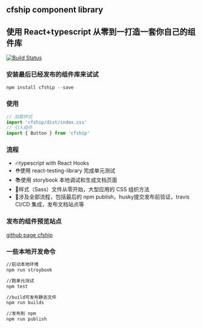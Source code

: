 ## cfship component library
## 使用 React+typescript 从零到一打造一套你自己的组件库

[![Build Status](https://api.travis-ci.com/yanyunchangfeng/cfship.svg?branch=master&status=passed)](https://travis-ci.com/yanyunchangfeng/cfship)



### 安装最后已经发布的组件库来试试

~~~javascript
npm install cfship --save
~~~

### 使用

~~~javascript
// 加载样式
import 'cfship/dist/index.css'
// 引入组件
import { Button } from 'cfship'
~~~

### 流程

* 🔥typescript with React Hooks 
* ⛑️使用 react-testing-library 完成单元测试
* 📚使用 storybook 本地调试和生成文档页面
* 🌹样式（Sass）文件从零开始，大型应用的 CSS 组织方法
* 🎉涉及全部流程，包括最后的 npm publish，husky提交发布前验证，travis CI/CD 集成，发布文档站点等

### 发布的组件预览站点

 [github page cfship](https://yanyunchangfeng.github.io/cfship) 

### 一些本地开发命令

~~~bash
//启动本地环境
npm run stroybook

//跑单元测试
npm test

//build可发布静态文件
npm run builds

//发布到 npm
npm run publish
~~~